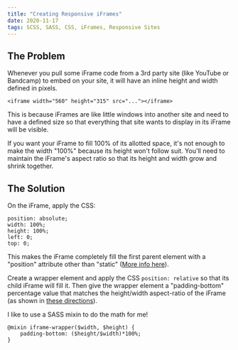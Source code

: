 ```yaml
---
title: "Creating Responsive iFrames"
date: 2020-11-17
tags: SCSS, SASS, CSS, iFrames, Responsive Sites
---
```


## The Problem

Whenever you pull some iFrame code from a 3rd party site (like YouTube or Bandcamp) to embed on your site, it will have an inline height and width defined in pixels.

`<iframe width="560" height="315" src="..."></iframe>`

This is because iFrames are like little windows into another site and need to have a defined size so that everything that site wants to display in its iFrame will be visible.

If you want your iFrame to fill 100% of its allotted space, it's not enough to make the width "100%" because its height won't follow suit.  You'll need to maintain the iFrame's aspect ratio so that its height and width grow and shrink together.


## The Solution

On the iFrame, apply the CSS:
```
position: absolute; 
width: 100%; 
height: 100%;
left: 0;
top: 0;
```
This makes the iFrame completely fill the first parent element with a "position" attribute other than "static" ([More info here](https://www.w3schools.com/css/css_positioning.asp)).

Create a wrapper element and apply the CSS `position: relative` so that its child iFrame will fill it.  Then give the wrapper element a "padding-bottom" percentage value that matches the height/width aspect-ratio of the iFrame (as shown in [these directions](https://www.w3schools.com/howto/howto_css_responsive_iframes.asp)).  

I like to use a SASS mixin to do the math for me!
```
@mixin iframe-wrapper($width, $height) {
    padding-bottom: ($height/$width)*100%;
}
```